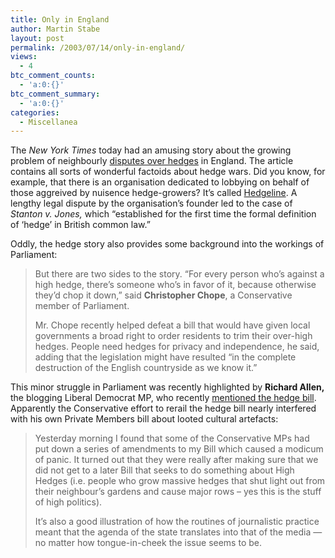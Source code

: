 ```yaml
---
title: Only in England
author: Martin Stabe
layout: post
permalink: /2003/07/14/only-in-england/
views:
  - 4
btc_comment_counts:
  - 'a:0:{}'
btc_comment_summary:
  - 'a:0:{}'
categories:
  - Miscellanea
---
```

The *New York Times* today had an amusing story about the growing problem of neighbourly [disputes over hedges][1] in England. The article contains all sorts of wonderful factoids about hedge wars. Did you know, for example, that there is an organisation dedicated to lobbying on behalf of those aggreived by nuisence hedge-growers? It&#8217;s called [Hedgeline][2]. A lengthy legal dispute by the organisation&#8217;s founder led to the case of *Stanton v. Jones,* which &#8220;established for the first time the formal definition of &#8216;hedge&#8217; in British common law.&#8221; 

Oddly, the hedge story also provides some background into the workings of Parliament:  


> But there are two sides to the story. &#8220;For every person who&#8217;s against a high hedge, there&#8217;s someone who&#8217;s in favor of it, because otherwise they&#8217;d chop it down,&#8221; said **Christopher Chope**, a Conservative member of Parliament. 
> 
> Mr. Chope recently helped defeat a bill that would have given local governments a broad right to order residents to trim their over-high hedges. People need hedges for privacy and independence, he said, adding that the legislation might have resulted &#8220;in the complete destruction of the English countryside as we know it.&#8221;

This minor struggle in Parliament was recently highlighted by **Richard Allen,** the blogging Liberal Democrat MP, who recently [mentioned the hedge bill][3]. Apparently the Conservative effort to rerail the hedge bill nearly interfered with his own Private Members bill about looted cultural artefacts:  


> Yesterday morning I found that some of the Conservative MPs had put down a series of amendments to my Bill which caused a modicum of panic. It turned out that they were really after making sure that we did not get to a later Bill that seeks to do something about High Hedges (i.e. people who grow massive hedges that shut light out from their neighbour’s gardens and cause major rows &#8211; yes this is the stuff of high politics).</p>
It&#8217;s also a good illustration of how the routines of journalistic practice meant that the agenda of the state translates into that of the media &#8212; no matter how tongue-in-cheek the issue seems to be.

 [1]: http://www.nytimes.com/2003/07/14/international/europe/14HEDG.html
 [2]: http://freespace.virgin.net/clare.h/
 [3]: http://www.sheffieldhallam.co.uk/blog/index.php?m=200307#32